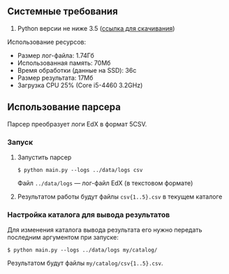 ## Системные требования

1. Python версии не ниже 3.5 ([ссылка для скачивания](https://www.python.org/ftp/python/3.6.5/python-3.6.5.exe))

Использование ресурсов:

* Размер лог-файла: 1.74Гб
* Использованная память: 70Мб
* Время обработки (данные на SSD): 36с
* Размер результата: 17Мб
* Загрузка CPU 25% (Core i5-4460 3.2GHz)

## Использование парсера

Парсер преобразует логи EdX в формат 5CSV.

### Запуск

1. Запустить парсер

    ```
    $ python main.py --logs ../data/logs csv
    ```

    Файл `../data/logs` — лог-файл EdX (в текстовом формате)

1. Результатом работы будут файлы `csv{1..5}.csv` в текущем каталоге

### Настройка каталога для вывода результатов

Для изменения каталога вывода результата его нужно передать последним аргументом при запуске:
```
$ python main.py --logs ../data/logs my/catalog/
```

Результатом будут файлы `my/catalog/csv{1..5}.csv`.
